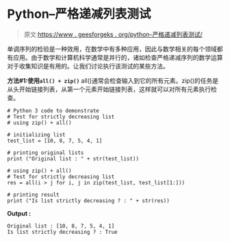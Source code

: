 # Python–严格递减列表测试

> 原文:[https://www . geesforgeks . org/python-严格递减列表测试/](https://www.geeksforgeeks.org/python-test-for-strictly-decreasing-list/)

单调序列的检验是一种效用，在数学中有多种应用，因此与数学相关的每个领域都有应用。由于数学和计算机科学通常是并行的，诸如检查严格递减序列的数学运算对于收集知识是有用的。让我们讨论执行该测试的某些方法。

**方法#1:使用`all() + zip()`**
all()通常会检查输入到它的所有元素。zip()的任务是从头开始链接列表，从第一个元素开始链接列表，这样就可以对所有元素执行检查。

```
# Python 3 code to demonstrate 
# Test for strictly decreasing list
# using zip() + all()

# initializing list
test_list = [10, 8, 7, 5, 4, 1]

# printing original lists
print ("Original list : " + str(test_list))

# using zip() + all()
# Test for strictly decreasing list
res = all(i > j for i, j in zip(test_list, test_list[1:]))

# printing result
print ("Is list strictly decreasing ? : " + str(res))
```

**Output :**

```
Original list : [10, 8, 7, 5, 4, 1]
Is list strictly decreasing ? : True

```